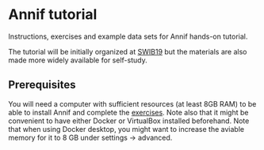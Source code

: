 # Annif tutorial

Instructions, exercises and example data sets for Annif hands-on tutorial.

The tutorial will be initially organized at [SWIB19](http://swib.org/swib19/programme.html) but the materials are also made more widely available for self-study.

## Prerequisites

You will need a computer with sufficient resources (at least 8GB RAM) to be able to install Annif and complete the [exercises](exercises).
Note also that it might be convenient to have either Docker or VirtualBox installed beforehand. Note that when using Docker desktop, you might want to increase the aviable memory for it to 8 GB under settings -> advanced.
